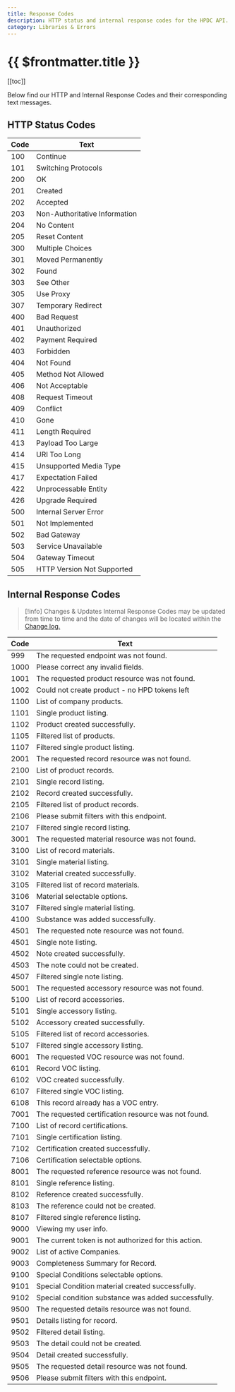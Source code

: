 ```yaml
---
title: Response Codes
description: HTTP status and internal response codes for the HPDC API.
category: Libraries & Errors
---
```


# {{ $frontmatter.title }}

[[toc]]

Below find our HTTP and Internal Response Codes and their corresponding text messages.

## HTTP Status Codes

| **Code** | **Text**                      |
| -------- | ----------------------------- |
| 100      | Continue                      |
| 101      | Switching Protocols           |
| 200      | OK                            |
| 201      | Created                       |
| 202      | Accepted                      |
| 203      | Non-Authoritative Information |
| 204      | No Content                    |
| 205      | Reset Content                 |
| 300      | Multiple Choices              |
| 301      | Moved Permanently             |
| 302      | Found                         |
| 303      | See Other                     |
| 305      | Use Proxy                     |
| 307      | Temporary Redirect            |
| 400      | Bad Request                   |
| 401      | Unauthorized                  |
| 402      | Payment Required              |
| 403      | Forbidden                     |
| 404      | Not Found                     |
| 405      | Method Not Allowed            |
| 406      | Not Acceptable                |
| 408      | Request Timeout               |
| 409      | Conflict                      |
| 410      | Gone                          |
| 411      | Length Required               |
| 413      | Payload Too Large             |
| 414      | URI Too Long                  |
| 415      | Unsupported Media Type        |
| 417      | Expectation Failed            |
| 422      | Unprocessable Entity          |
| 426      | Upgrade Required              |
| 500      | Internal Server Error         |
| 501      | Not Implemented               |
| 502      | Bad Gateway                   |
| 503      | Service Unavailable           |
| 504      | Gateway Timeout               |
| 505      | HTTP Version Not Supported    |

## Internal Response Codes

> [!info] Changes & Updates
> Internal Response Codes may be updated from time to time and the date of changes will be located within the [Change log.](./changelog)

| **Code** | **Text**                                             |
| -------- | ---------------------------------------------------- |
| 999      | The requested endpoint was not found.                |
| 1000     | Please correct any invalid fields.                   |
| 1001     | The requested product resource was not found.        |
| 1002     | Could not create product - no HPD tokens left        |
| 1100     | List of company products.                            |
| 1101     | Single product listing.                              |
| 1102     | Product created successfully.                        |
| 1105     | Filtered list of products.                           |
| 1107     | Filtered single product listing.                     |
| 2001     | The requested record resource was not found.         |
| 2100     | List of product records.                             |
| 2101     | Single record listing.                               |
| 2102     | Record created successfully.                         |
| 2105     | Filtered list of product records.                    |
| 2106     | Please submit filters with this endpoint.            |
| 2107     | Filtered single record listing.                      |
| 3001     | The requested material resource was not found.       |
| 3100     | List of record materials.                            |
| 3101     | Single material listing.                             |
| 3102     | Material created successfully.                       |
| 3105     | Filtered list of record materials.                   |
| 3106     | Material selectable options.                         |
| 3107     | Filtered single material listing.                    |
| 4100     | Substance was added successfully.                    |
| 4501     | The requested note resource was not found.           |
| 4501     | Single note listing.                                 |
| 4502     | Note created successfully.                           |
| 4503     | The note could not be created.                       |
| 4507     | Filtered single note listing.                        |
| 5001     | The requested accessory resource was not found.      |
| 5100     | List of record accessories.                          |
| 5101     | Single accessory listing.                            |
| 5102     | Accessory created successfully.                      |
| 5105     | Filtered list of record accessories.                 |
| 5107     | Filtered single accessory listing.                   |
| 6001     | The requested VOC resource was not found.            |
| 6101     | Record VOC listing.                                  |
| 6102     | VOC created successfully.                            |
| 6107     | Filtered single VOC listing.                         |
| 6108     | This record already has a VOC entry.                 |
| 7001     | The requested certification resource was not found.  |
| 7100     | List of record certifications.                       |
| 7101     | Single certification listing.                        |
| 7102     | Certification created successfully.                  |
| 7106     | Certification selectable options.                    |
| 8001     | The requested reference resource was not found.      |
| 8101     | Single reference listing.                            |
| 8102     | Reference created successfully.                      |
| 8103     | The reference could not be created.                  |
| 8107     | Filtered single reference listing.                   |
| 9000     | Viewing my user info.                                |
| 9001     | The current token is not authorized for this action. |
| 9002     | List of active Companies.                            |
| 9003     | Completeness Summary for Record.                     |
| 9100     | Special Conditions selectable options.               |
| 9101     | Special Condition material created successfully.     |
| 9102     | Special condition substance was added successfully.  |
| 9500     | The requested details resource was not found.        |
| 9501     | Details listing for record.                          |
| 9502     | Filtered detail listing.                             |
| 9503     | The detail could not be created.                     |
| 9504     | Detail created successfully.                         |
| 9505     | The requested detail resource was not found.         |
| 9506     | Please submit filters with this endpoint.            |
